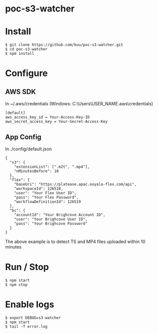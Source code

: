 # poc-s3-watcher

# Install

```
$ git clone https://github.com/kuu/poc-s3-watcher.git
$ cd poc-s3-watcher
$ npm install
```

# Configure

## AWS SDK
In ~/.aws/credentials (Windows: C:\Users\USER_NAME\.aws\credentials)
```
[default]
aws_access_key_id = Your-Access-Key-ID
aws_secret_access_key = Your-Secret-Access-Key
```

## App Config
In ./config/default.json
```
{
  "s3": {
    "extensionList": [".m2t", ".mp4"],
    "nMinutesBefore": 10
  },
  "flex": {
    "baseUri": "https://platease.apac.ooyala-flex.com/api",
    "workspaceId": 126518,
    "user": "Your Flex User ID",
    "pass": "Your Flex Password",
    "workflowDefinitionId": 126519
  },
  "bc": {
    "accountId": "Your Brighcove Account ID",
    "user": "Your Brighcove User ID",
    "pass": "Your Brighcove Password"
  }
}
```
The above example is to detect TS and MP4 files uploaded within 10 minutes

# Run / Stop

```
$ npm start
$ npm stop
```

# Enable logs

```
$ export DEBUG=s3-watcher
$ npm start
$ tail -f error.log
```
